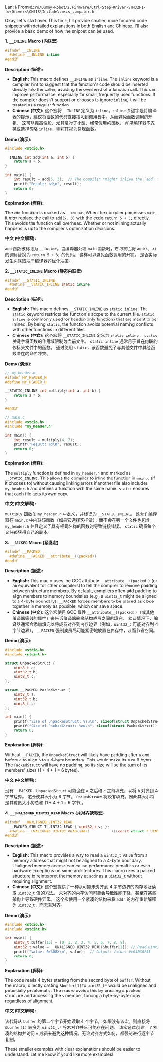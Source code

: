 Lan: `h` From`Micro/Dummy-Robot/2.Firmware/Ctrl-Step-Driver-STM32F1-fw\Drivers\CMSIS\Include\cmsis_compiler.h`

Okay, let's start over.  This time, I'll provide smaller, more focused code snippets with detailed explanations in both English and Chinese. I'll also provide a basic demo of how the snippet can be used.

**1.  `__INLINE` Macro (内联宏)**

   ```c
   #ifndef __INLINE
     #define __INLINE inline
   #endif
   ```

   **Description (描述):**

   *   **English:** This macro defines `__INLINE` as `inline`. The `inline` keyword is a compiler hint to suggest that the function's code should be inserted directly into the caller, avoiding the overhead of a function call. This can improve performance, especially for small, frequently used functions.  If the compiler doesn't support or chooses to ignore `inline`, it will be treated as a regular function.
   *   **Chinese (中文):** 这个宏将 `__INLINE` 定义为 `inline`。`inline` 关键字是给编译器的提示，建议将函数的代码直接插入到调用者中，从而避免函数调用的开销。 这可以提高性能，尤其是对于小型，经常使用的函数。 如果编译器不支持或选择忽略 `inline`，则将其视为常规函数。

   **Demo (演示):**

   ```c
   #include <stdio.h>

   __INLINE int add(int a, int b) {
       return a + b;
   }

   int main() {
       int result = add(5, 3);  // The compiler *might* inline the `add` function here.
       printf("Result: %d\n", result);
       return 0;
   }
   ```

   **Explanation (解释):**

   The `add` function is marked as `__INLINE`. When the compiler processes `main`, it *may* replace the call to `add(5, 3)` with the code `return 5 + 3;` directly.  This avoids the function call overhead. Whether or not inlining actually happens is up to the compiler's optimization decisions.

   **中文 (中文解释):**

   `add` 函数被标记为 `__INLINE`。当编译器处理 `main` 函数时，它*可能*会将 `add(5, 3)` 的调用替换为 `return 5 + 3;` 的代码。 这样可以避免函数调用的开销。 是否实际发生内联取决于编译器的优化决策。

**2.  `__STATIC_INLINE` Macro (静态内联宏)**

   ```c
   #ifndef __STATIC_INLINE
     #define __STATIC_INLINE static inline
   #endif
   ```

   **Description (描述):**

   *   **English:**  This macro defines `__STATIC_INLINE` as `static inline`. The `static` keyword restricts the function's scope to the current file.  `static inline` is commonly used for header-only functions that are meant to be inlined.  By being `static`, the function avoids potential naming conflicts with other functions in different files.
   *   **Chinese (中文):**  这个宏将 `__STATIC_INLINE` 定义为 `static inline`。 `static` 关键字将函数的作用域限制为当前文件。 `static inline` 通常用于旨在内联的仅标头文件中的函数。 通过使用 `static`，该函数避免了与其他文件中其他函数潜在的命名冲突。

   **Demo (演示):**

   ```c
   // my_header.h
   #ifndef MY_HEADER_H
   #define MY_HEADER_H

   __STATIC_INLINE int multiply(int a, int b) {
       return a * b;
   }

   #endif

   // main.c
   #include <stdio.h>
   #include "my_header.h"

   int main() {
       int result = multiply(4, 7);
       printf("Result: %d\n", result);
       return 0;
   }
   ```

   **Explanation (解释):**

   The `multiply` function is defined in `my_header.h` and marked as `__STATIC_INLINE`. This allows the compiler to inline the function in `main.c` (if it chooses to) without causing linking errors if another file also includes `my_header.h` and defines a function with the same name. `static` ensures that each file gets its own copy.

   **中文 (中文解释):**

   `multiply` 函数在 `my_header.h` 中定义，并标记为 `__STATIC_INLINE`。 这允许编译器在 `main.c` 中内联该函数（如果它选择这样做），而不会在另一个文件也包含 `my_header.h` 并且定义了具有相同名称的函数时导致链接错误。 `static` 确保每个文件都获得自己的副本。

**3. `__PACKED` Macro (紧凑宏)**

   ```c
   #ifndef __PACKED
     #define __PACKED __attribute__((packed))
   #endif
   ```

   **Description (描述):**

   *   **English:** This macro uses the GCC attribute `__attribute__((packed))` (or an equivalent for other compilers) to tell the compiler to remove padding between structure members.  By default, compilers often add padding to align members to memory boundaries (e.g., a `uint32_t` might be aligned to a 4-byte boundary). `__PACKED` forces members to be placed as close together in memory as possible, which can save space.
   *   **Chinese (中文):** 这个宏使用 GCC 属性 `__attribute__((packed))`（或其他编译器等效的属性）来告诉编译器删除结构成员之间的填充。 默认情况下，编译器通常会添加填充以将成员对齐到内存边界（例如，`uint32_t` 可能对齐到 4 字节边界）。 `__PACKED` 强制成员尽可能紧密地放置在内存中，从而节省空间。

   **Demo (演示):**

   ```c
   #include <stdio.h>
   #include <stdint.h>

   struct UnpackedStruct {
       uint8_t a;
       uint32_t b;
       uint8_t c;
   };

   struct __PACKED PackedStruct {
       uint8_t a;
       uint32_t b;
       uint8_t c;
   };

   int main() {
       printf("Size of UnpackedStruct: %zu\n", sizeof(struct UnpackedStruct));  // Likely 8 bytes (or more) due to padding
       printf("Size of PackedStruct: %zu\n", sizeof(struct PackedStruct));    // Should be 6 bytes
       return 0;
   }
   ```

   **Explanation (解释):**

   Without `__PACKED`, the `UnpackedStruct` will likely have padding after `a` and before `c` to align `b` to a 4-byte boundary. This would make its size 8 bytes.  The `PackedStruct` will have no padding, so its size will be the sum of its members' sizes (1 + 4 + 1 = 6 bytes).

   **中文 (中文解释):**

   没有 `__PACKED`，`UnpackedStruct` 可能会在 `a` 之后和 `c` 之前填充，以将 `b` 对齐到 4 字节边界。 这会使其大小为 8 字节。 `PackedStruct` 将没有填充，因此其大小将是其成员大小的总和 (1 + 4 + 1 = 6 字节)。

**4. `__UNALIGNED_UINT32_READ` Macro (未对齐读取宏)**

   ```c
   #ifndef __UNALIGNED_UINT32_READ
     __PACKED_STRUCT T_UINT32_READ { uint32_t v; };
     #define __UNALIGNED_UINT32_READ(addr)          (((const struct T_UINT32_READ *)(const void *)(addr))->v)
   #endif
   ```

   **Description (描述):**

   *   **English:** This macro provides a way to read a `uint32_t` value from a memory address that might not be aligned to a 4-byte boundary.  Unaligned memory access can cause performance penalties or even hardware exceptions on some architectures. This macro uses a packed structure to reinterpret the memory at `addr` as a `uint32_t` without requiring alignment.
   *   **Chinese (中文):** 这个宏提供了一种从可能未对齐到 4 字节边界的内存地址读取 `uint32_t` 值的方法。 未对齐的内存访问可能会导致性能下降，甚至在某些架构上导致硬件异常。 这个宏使用一个紧凑的结构来将 `addr` 的内存重新解释为 `uint32_t`，而无需对齐。

   **Demo (演示):**

   ```c
   #include <stdio.h>
   #include <stdint.h>

   int main() {
       uint8_t buffer[10] = {0, 1, 2, 3, 4, 5, 6, 7, 8, 9};
       uint32_t value = __UNALIGNED_UINT32_READ(&buffer[1]); // Read uint32_t starting at address buffer + 1
       printf("Value: 0x%08X\n", value);  // Output: Value: 0x04030201
       return 0;
   }
   ```

   **Explanation (解释):**

   The code reads 4 bytes starting from the second byte of `buffer`. Without the macro, directly casting `&buffer[1]` to `uint32_t*` would be unaligned and potentially problematic.  The macro avoids this by creating a packed structure and accessing the `v` member, forcing a byte-by-byte copy regardless of alignment.

   **中文 (中文解释):**

   该代码从 `buffer` 的第二个字节开始读取 4 个字节。 如果没有该宏，则直接将 `&buffer[1]` 转换为 `uint32_t*` 将未对齐并且可能存在问题。 该宏通过创建一个紧凑的结构并访问 `v` 成员来避免这种情况，无论对齐方式如何，都强制进行逐字节复制。

These smaller examples with clear explanations should be easier to understand. Let me know if you'd like more examples!
